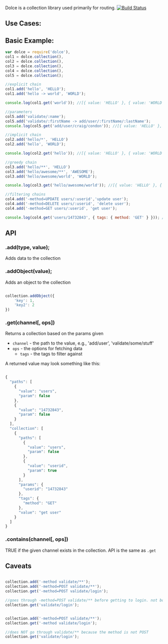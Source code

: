 
Dolce is a collection library used primarily for routing.  [![Build Status](https://secure.travis-ci.org/crcn/dolce.png)](https://secure.travis-ci.org/crcn/dolce)

## Use Cases:




## Basic Example:

```javascript
var dolce = require('dolce'),
col1 = dolce.collection(),
col2 = dolce.collection(),
col3 = dolce.collection(),
col4 = dolce.collection(),
col5 = dolce.collection();

//explicit chain
col1.add('hello', 'HELLO');
col1.add('hello -> world', 'WORLD');

console.log(col1.get('world')); //[{ value: 'HELLO' }, { value: 'WORLD' }]

//parameters
col5.add('validate/:name');
col5.add('validate/:firstName -> add/user/:firstName/:lastName');
console.log(col5.get('add/user/craig/condon')); //[{ value: 'HELLO' }, { value: 'WORLD' }]

//implicit chain
col2.add('hello/*', 'HELLO')
col2.add('hello', 'WORLD');

console.log(col2.get('hello')); //[{ value: 'HELLO' }, { value: 'WORLD' } ]

//greedy chain
col3.add('hello/**', 'HELLO')
col3.add('hello/awesome/**', 'AWESOME');
col3.add('hello/awesome/world', 'WORLD');

console.log(col3.get('hello/awesome/world')); //[{ value: 'HELLO' }, { value: 'AWESOME' }, { value: 'WORLD' } ]

//filtering chains
col4.add('-method=UPDATE users/:userid','update user');
col4.add('-method=DELETE users/:userid', 'delete user');
col4.add('-method=GET users/:userid', 'get user');

console.log(col4.get('users/14732843', { tags: { method: 'GET' } })); //[{ tags: { method: 'GET' }, value: 'get user' }];
```

## API

### .add(type, value);

Adds data to the collection


### .addObject(value);

Adds an object to the collection

```javascript

collection.addObject({
	'key': 1,
	'key2': 2
})
```

### .get(channel[, ops])

Returns a collection based on the params given

- `channel` - the path to the value, e.g., 'add/user', 'validate/some/stuff'
- `ops` - the options for fetching data
	- `tags` - the tags to filter against

A returned value may look something like this:

```javascript

{
  "paths": [
    {
      "value": "users",
      "param": false
    },
    {
      "value": "14732843",
      "param": false
    }
  ],
  "collection": [
    {
      "paths": [
        {
          "value": "users",
          "param": false
        },
        {
          "value": "userid",
          "param": true
        }
      ],
      "params": {
        "userid": "14732843"
      },
      "tags": {
        "method": "GET"
      },
      "value": "get user"
    }
  ]
}

```

### .contains(channel[, ops])

TRUE if the given channel exists in the collection. API is the same as `.get`


## Caveats

```javascript

collection.add('-method validate/**');
collection.add('-method=POST validate/**');
collection.get('-method=POST validate/login');

//goes through -method=POST validate/** before getting to login. not both 
collection.get('validate/login'); 


collection.add('-method=POST validate/**');
collection.get('-method validate/login');

//does NOT go through validate/** because the method is not POST
collection.get('validate/login'); 


```




